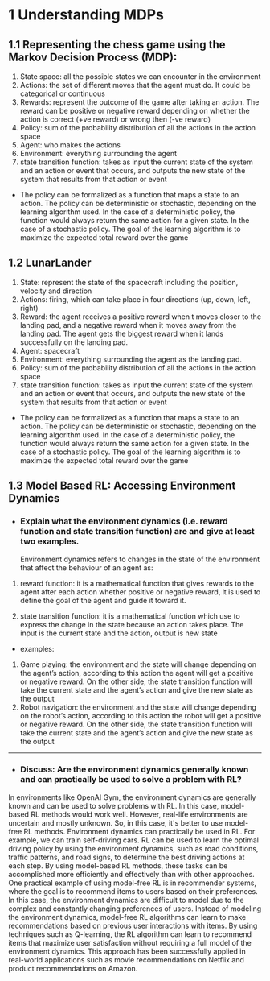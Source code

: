 # 1 Understanding MDPs
## 1.1 Representing the chess game using the Markov Decision Process (MDP):
1. State space: all the possible states we can encounter in the environment
2. Actions: the set of different moves that the agent must do. It could be categorical or
continuous
3. Rewards: represent the outcome of the game after taking an action. The reward can
be positive or negative reward depending on whether the action is correct (+ve
reward) or wrong then (-ve reward)
4. Policy: sum of the probability distribution of all the actions in the action space
5. Agent: who makes the actions
6. Environment: everything surrounding the agent
7. state transition function: takes as input the current state of the system and an action
or event that occurs, and outputs the new state of the system that results from that
action or event

- The policy can be formalized as a function that maps a state to an action. The policy
can be deterministic or stochastic, depending on the learning algorithm used. In the
case of a deterministic policy, the function would always return the same action for a
given state. In the case of a stochastic policy. The goal of the learning algorithm is to
maximize the expected total reward over the game

## 1.2 LunarLander
1. State: represent the state of the spacecraft including the position, velocity and
direction
2. Actions: firing, which can take place in four directions (up, down, left, right)
3. Reward: the agent receives a positive reward when t moves closer to the landing
pad, and a negative reward when it moves away from the landing pad. The agent
gets the biggest reward when it lands successfully on the landing pad.
4. Agent: spacecraft
5. Environment: everything surrounding the agent as the landing pad.
6. Policy: sum of the probability distribution of all the actions in the action space
7. state transition function: takes as input the current state of the system and an action
or event that occurs, and outputs the new state of the system that results from that
action or event

- The policy can be formalized as a function that maps a state to an action. The policy
can be deterministic or stochastic, depending on the learning algorithm used. In the
case of a deterministic policy, the function would always return the same action for a
given state. In the case of a stochastic policy. The goal of the learning algorithm is to
maximize the expected total reward over the game

## 1.3 Model Based RL: Accessing Environment Dynamics

- ### Explain what the environment dynamics (i.e. reward function and state transition function) are and give at least two examples.
    Environment dynamics refers to changes in the state of the environment that affect the behaviour of an agent as:
1. reward function: it is a mathematical function that gives rewards to the agent after each
action whether positive or negative reward, it is used to define the goal of the agent and
guide it toward it.

2. state transition function: it is a mathematical function which use to express the change in
the state because an action takes place. The input is the current state and the action, output
is new state
- examples:
1. Game playing: the environment and the state will change depending on the agent’s
action, according to this action the agent will get a positive or negative reward. On the other
side, the state transition function will take the current state and the agent’s action and give
the new state as the output
2. Robot navigation: the environment and the state will change depending on the robot’s
action, according to this action the robot will get a positive or negative reward. On the other
side, the state transition function will take the current state and the agent’s action and give
the new state as the output
---

- ### Discuss: Are the environment dynamics generally known and can practically be used to solve a problem with RL?
In environments like OpenAI Gym, the environment dynamics are generally known and can be used to solve problems with RL. In this case, model-based RL methods would work well. However, real-life environments are uncertain and mostly unknown. So, in this case, it's better to use model-free RL methods. Environment dynamics can practically be used in RL. For example, we can train self-driving cars. RL can be used to learn the optimal driving policy by using the environment dynamics, such as road conditions, traffic patterns, and road signs, to determine the best driving actions at each step. By using model-based RL methods, these tasks can be accomplished more efficiently and effectively than with other approaches.
One practical example of using model-free RL is in recommender systems, where the goal is to recommend items to users based on their preferences. In this case, the environment dynamics are difficult to model due to the complex and constantly changing preferences of users. Instead of modeling the environment dynamics, model-free RL algorithms can learn to make recommendations based on previous user interactions with items. By using techniques such as Q-learning, the RL algorithm can learn to recommend items that maximize user satisfaction without requiring a full model of the environment dynamics. This approach has been successfully applied in real-world applications such as movie recommendations on Netflix and product recommendations on Amazon.